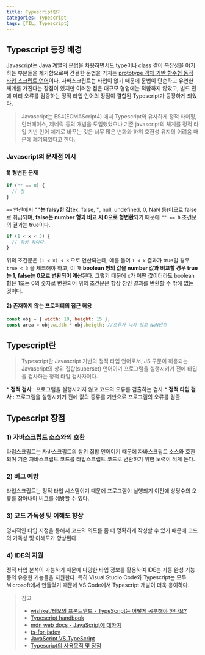 ```yaml
---
title: Typescript란?
categories: Typescript
tags: [TIL, Typescript]
---
```


## Typescript 등장 배경

Javascript는 Java 계열의 문법을 차용하면서도 type이나 class 같이 복잡성을 야기하는 부분들을 제거함으로써 간결한 문법을 가지는 [prototype 객체 기반 함수형 동적 타입 스크립트 언어](https://developer.mozilla.org/ko/docs/Web/JavaScript/About_JavaScript)이다. 자바스크립트는 타입이 없기 때문에 문법이 단순하고 유연한 체계를 가진다는 장점이 있지만 이러한 점은 대규모 협업에는 적합하지 않았고, 빌드 전에 미리 오류를 검증하는 정적 타입 언어의 장점이 결합된 Typescript가 등장하게 되었다.

> Javascript는 ES4(ECMAScript4) 에서 Typescript와 유사하게 정적 타이핑, 인터페이스, 제네릭 등의 개념을 도입했었으나 기존 javascript의 체계를 정적 타입 기반 언어 체계로 바꾸는 것은 너무 많은 변화와 하위 호환성 유지의 어려움 때문에 폐기되었다고 한다.

### Javascript의 문제점 예시

#### 1) 형변환 문제

```js
if ("" == 0) {
  // 참
}
```

`==` 연산에서 **""는 falsy한 값**(ex: false, '', null, undefined, 0, NaN 등)이므로 false로 취급되며, **false는 number 형과 비교 시 0으로 형변환**되기 때문에 `"" == 0` 조건문의 결과는 true이다.

```js
if (1 < x < 3) {
  // 항상 참이다.
}
```

위의 조건문은 `(1 < x) < 3` 으로 연산되는데, 예를 들어 `1 < x` 결과가 true일 경우 `true < 3` 을 체크해야 하고, 이 때 **boolean 형의 값을 number 값과 비교할 경우 true는 1, false는 0으로 변환되어 계산**된다. 그렇기 때문에 x가 어떤 값이더라도 boolean 형은 1또는 0의 숫자로 변환되어 위의 조건문은 항상 참인 결과를 반환할 수 밖에 없는 것이다.

#### 2) 존재하지 않는 프로퍼티의 접근 허용

```js
const obj = { width: 10, height: 15 };
const area = obj.width * obj.heigth; //오류가 나지 않고 NaN반환
```

## Typescript란

> Typescript란 Javascript 기반의 정적 타입 언어로서, JS 구문이 허용되는 Javascript의 상위 집합(superset) 언어이며 프로그램을 실행시키기 전에 타입을 검사하는 정적 타입 검사자이다.

\* **정적 검사** : 프로그램을 실행시키지 않고 코드의 오류를 검출하는 검사 \* **정적 타입 검사** : 프로그램을 실행시키기 전에 값의 종류를 기반으로 프로그램의 오류를 검출.

## Typescript 장점

### 1) 자바스크립트 소스와의 호환

타입스크립트는 자바스크립트의 상위 집합 언어이기 때문에 자바스크립트 소스와 호환되며 기존 자바스크립트 코드를 타입스크립트 코드로 변환하기 위한 노력이 적게 든다.

### 2) 버그 예방

타입스크립트는 정적 타입 시스템이기 때문에 프로그램이 실행되기 이전에 상당수의 오류를 잡아내어 버그를 예방할 수 있다.

### 3) 코드 가독성 및 이해도 향상

명시적인 타입 지정을 통해서 코드의 의도를 좀 더 명확하게 작성할 수 있기 때문에 코드의 가독성 및 이해도가 향상된다.

### 4) IDE의 지원

정적 타입 분석이 가능하기 때문에 다양한 타입 정보를 활용하여 IDE는 자동 완성 기능 등의 유용한 기능들을 지원한다. 특히 Visual Studio Code와 Typescript는 모두 Microsoft에서 만들었기 때문에 VS Code에서 Typescript 개발이 더욱 용이하다.

> 참고
>
> - [wishket/테오의 프론트엔드 - TypeScript는 어떻게 공부해야 하나요?](https://yozm.wishket.com/magazine/detail/1376/)
> - [Typescript handbook](https://www.typescriptlang.org/docs/handbook/intro.html)
> - [mdn web docs - JavaScript에 대하여](https://developer.mozilla.org/ko/docs/Web/JavaScript/About_JavaScript)
> - [ts-for-jsdev](https://ahnheejong.gitbook.io/ts-for-jsdev/01-introducing-typescript/intro)
> - [JavaScript VS TypeScript](https://jaeseokim.dev/Javascript/javascript_vs_typescript/)
> - [Typescript의 사용목적 및 장점](https://velog.io/@imjkim49/Typescript%EC%9D%98-%EC%82%AC%EC%9A%A9%EB%AA%A9%EC%A0%81-%EB%B0%8F-%EC%9E%A5%EC%A0%90)

